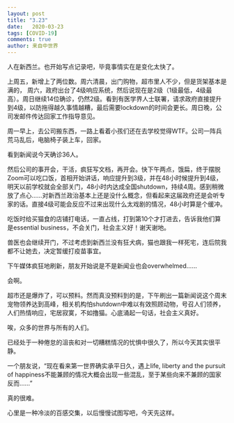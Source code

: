 ```yaml
---
layout: post
title: "3.23"
date:   2020-03-23
tags: [COVID-19]
comments: true
author: 来自中世界
---
```


人在新西兰。也开始写点记录吧，毕竟事情实在是变化太快了。

上周五，新增上了两位数。周六清晨，出门购物，超市里人不少，但是货架基本是满的，
周六，政府出台了4级响应系统，然后说现在是2级（1级最低，4级最高）。周日继续14位确诊，仍然2级。看到有医学界人士联署，请求政府直接提升到4级，以防拖得越久事情越糟，最后需要lockdown的时间会更长。周日晚，公司发邮件传达回家工作指导意见。

周一早上，去公司搬东西，一路上看着小孩们还在去学校觉得WTF。公司一阵兵荒马乱后，电脑椅子装上车，回家。

看到新闻说今天确诊36人。

然后公司的事开会，干活，疯狂写文档，再开会。快下午两点，饿扁，终于摆脱Zoom可以吃口饭，首相开始讲话，响应提升到3级，并在48小时候提升到4级，明天以前学校就会全部关门，48小时内达成全国shutdown，持续4周。感到稍微放了点心……对新西兰政治基本上还是没什么概念，但看起来这届政府还是会听专家的话。直接4级可能会反应不过来出现什么太戏剧的情况，48小时算是个缓冲。

吃饭时给买猫食的店铺打电话，一直占线，打到第10个才打进去，告诉我他们算是essential business，不会关门，社会主义好！谢天谢地。

兽医也会继续开门，不过考虑到新西兰没有狂犬病，猫也跟我一样死宅，连后院我都不让她去，决定暂缓打疫苗事宜。

下午媒体疯狂地刷新，朋友开始说是不是新闻业也会overwhelmed……

会啊。

超市还是爆炸了，可以预料。然而真没预料到的是，下午刷出一篇新闻说这个周末宠物领养达到高峰，相关机构怕shutdown中难以有效照顾动物，号召人们领养，人们热情响应，宅居寂寞，不如撸猫。心底涌起一句话，社会主义真好。

唉，众多的世界与所有的人们。

已经处于一种倦怠的沮丧和对一切糟糕情况的忧惧中很久了，所以今天其实很平静。

一个朋友说，“现在看来第一世界确实承平日久，遇上life, liberty and the pursuit of happiness不能兼顾的情况大概会出现一些混乱，至于某些向来不兼顾的国家反而……”

真的很难。

心里是一种冷淡的百感交集，以后慢慢试图写吧，今天先这样。